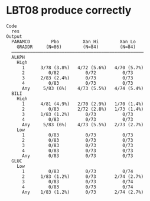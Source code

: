 # LBT08 produce correctly

    Code
      res
    Output
      PARAMCD        Pbo         Xan_Hi        Xan_Lo   
        GRADDR     (N=86)        (N=84)        (N=84)   
      ——————————————————————————————————————————————————
      ALKPH                                             
        High                                            
          1      3/78 (3.8%)   4/72 (5.6%)   4/70 (5.7%)
          2         0/82          0/72          0/73    
          3      2/83 (2.4%)      0/73          0/73    
          4         0/83          0/73          0/73    
          Any     5/83 (6%)    4/73 (5.5%)   4/74 (5.4%)
      BILI                                              
        High                                            
          1      4/81 (4.9%)   2/70 (2.9%)   1/70 (1.4%)
          2         0/83       2/72 (2.8%)   1/73 (1.4%)
          3      1/83 (1.2%)      0/73          0/73    
          4         0/83          0/73          0/73    
          Any     5/83 (6%)    4/73 (5.5%)   2/73 (2.7%)
        Low                                             
          1         0/83          0/73          0/73    
          2         0/83          0/73          0/73    
          3         0/83          0/73          0/73    
          4         0/83          0/73          0/73    
          Any       0/83          0/73          0/73    
      GLUC                                              
        Low                                             
          1         0/83          0/73          0/74    
          2      1/83 (1.2%)      0/73       2/74 (2.7%)
          3         0/83          0/73          0/74    
          4         0/83          0/73          0/74    
          Any    1/83 (1.2%)      0/73       2/74 (2.7%)

